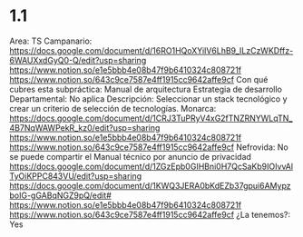 # 1.1

Area: TS
Campanario: https://docs.google.com/document/d/16RO1HQoXYiIV6LhB9_ILzCzWKDffz-6WAUXxdGyQ0-Q/edit?usp=sharing
https://www.notion.so/e1e5bbb4e08b47f9b6410324c808721f 
https://www.notion.so/643c9ce7587e4ff1915cc9642affe9cf 
Con qué cubres esta subpráctica: Manual de arquitectura
Estrategia de desarrollo
Departamental: No aplica
Descripción: Seleccionar un stack tecnológico y crear un criterio de selección de tecnologías.
Monarca: https://docs.google.com/document/d/1CRJ3TuPRyV4xG2fTNZRNYWLqTN_4B7NqWAWPekR_kz0/edit?usp=sharing
https://www.notion.so/e1e5bbb4e08b47f9b6410324c808721f
https://www.notion.so/643c9ce7587e4ff1915cc9642affe9cf 
Nefrovida: No se puede compartir el Manual técnico por anuncio de privacidad
https://docs.google.com/document/d/1ZGzEpb0GIHBni0H7QcSaKb9IOIvvAlTyOiKPPC843VU/edit?usp=sharing
https://docs.google.com/document/d/1KWQ3JERA0bKdEZb37gpui6AMypzboIG-gGABqNGZ9pQ/edit#
https://www.notion.so/e1e5bbb4e08b47f9b6410324c808721f
https://www.notion.so/643c9ce7587e4ff1915cc9642affe9cf 
¿La tenemos?: Yes
